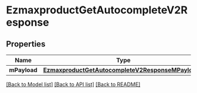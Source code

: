 # EzmaxproductGetAutocompleteV2Response

## Properties
Name | Type | Description | Notes
------------ | ------------- | ------------- | -------------
**mPayload** | [**EzmaxproductGetAutocompleteV2ResponseMPayload***](EzmaxproductGetAutocompleteV2ResponseMPayload.md) |  | 

[[Back to Model list]](../README.md#documentation-for-models) [[Back to API list]](../README.md#documentation-for-api-endpoints) [[Back to README]](../README.md)


